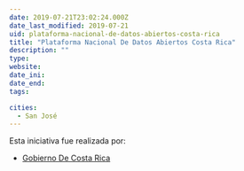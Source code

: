 ```yaml
---
date: 2019-07-21T23:02:24.000Z
date_last_modified: 2019-07-21
uid: plataforma-nacional-de-datos-abiertos-costa-rica
title: "Plataforma Nacional De Datos Abiertos Costa Rica"
description: ""
type: 
website: 
date_ini: 
date_end: 
tags:

cities: 
  - San José
---
```


Esta iniciativa fue realizada por:

- [Gobierno De Costa Rica](/i/gobierno-de-costa-rica.html)
